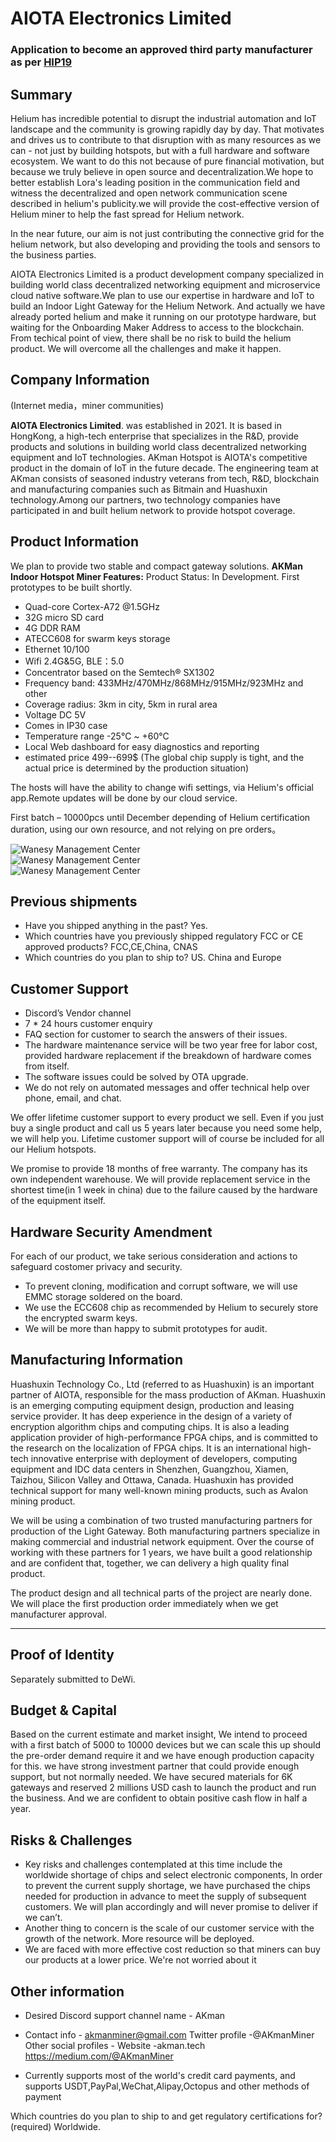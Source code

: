 # AIOTA Electronics Limited

### Application to become an approved third party manufacturer as per [HIP19](https://github.com/helium/HIP/blob/master/0019-third-party-manufacturers.md)

## Summary

Helium has incredible potential to disrupt the industrial automation and IoT landscape and the community is growing rapidly day by day. That motivates and drives us to contribute to that disruption with as many resources as we can - not just by building hotspots, but with a full hardware and software ecosystem. We want to do this not because of pure financial motivation, but because we truly believe in open source and decentralization.We hope to better establish Lora's leading position in the communication field and witness the decentralized and open network communication scene described in helium's publicity.we will provide the cost-effective version of Helium miner to help the fast spread for Helium network.

In the near future, our aim is not just contributing the connective grid for the helium network, but also developing and providing the tools and sensors to the business parties.

AIOTA Electronics Limited is a product development company specialized in building world class decentralized networking equipment and microservice cloud native software.We plan to use our expertise in hardware and IoT to build an Indoor Light Gateway for the Helium Network. And actually we have already ported helium and make it running on our prototype hardware, but waiting for the Onboarding Maker Address to access to the blockchain. From techical point of view, there shall be no risk to build the helium product. We will overcome all the challenges and make it happen.

## Company Information
(Internet media，miner communities)

**AIOTA Electronics Limited**. was established in 2021. It is based in HongKong, a high-tech enterprise that specializes in the R&D, provide products and solutions in building world class decentralized networking equipment and IoT technologies. AKman Hotspot is AIOTA's competitive product in the domain of IoT in the future decade. The engineering team at AKman consists of seasoned industry veterans from tech, R&D, blockchain and manufacturing companies such as Bitmain and Huashuxin technology.Among our partners, two technology companies have participated in and built helium network to provide hotspot coverage.


## Product Information
We plan to provide two stable and compact gateway solutions.
**AKMan Indoor Hotspot Miner Features:** 
Product Status: In Development. First prototypes to be built shortly.

* Quad-core Cortex-A72 @1.5GHz
* 32G micro SD card
* 4G DDR RAM
* ATECC608 for swarm keys storage
* Ethernet 10/100
* Wifi 2.4G&5G, BLE：5.0
* Concentrator based on the Semtech® SX1302
* Frequency band: 433MHz/470MHz/868MHz/915MHz/923MHz and other
* Coverage radius: 3km in city, 5km in rural area
* Voltage DC 5V
* Comes in IP30 case
* Temperature range -25°C ~ +60°C
* Local Web dashboard for easy diagnostics and reporting
* estimated price 499--699$ (The global chip supply is tight, and the actual price is determined by the production situation)


The hosts will have the ability to change wifi settings, via Helium's official app.Remote updates will be done by our cloud service.

First batch – 10000pcs until December depending of Helium certification duration, using our own resource, and not relying on pre orders。

<img src="http://akman.tech/img1.png" alt="Wanesy Management Center" />
<br/>

<img src="http://akman.tech/img2.png" alt="Wanesy Management Center" />
<br/>

<img src="http://akman.tech/img3.png" alt="Wanesy Management Center" />


## Previous shipments
* Have you shipped anything in the past? Yes.
* Which countries have you previously shipped regulatory FCC or CE approved products? FCC,CE,China, CNAS
* Which countries do you plan to ship to? US. China and Europe

## Customer Support ##

* Discord’s Vendor channel
* 7 * 24 hours customer enquiry
* FAQ section for customer to search the answers of their issues.
* The hardware maintenance service will be two year free for labor cost, provided hardware replacement if the breakdown of hardware comes from itself.
* The software issues could be solved by OTA upgrade.
* We do not rely on automated messages and offer technical help over phone, email, and chat.

We offer lifetime customer support to every product we sell. Even if you just buy a single product and call us 5 years later because you need some help, we will help you. Lifetime customer support will of course be included for all our Helium hotspots.

We promise to provide 18 months of free warranty. The company has its own independent warehouse. We will provide replacement service in the shortest time(in 1 week in china) due to the failure caused by the hardware of the equipment itself.

## Hardware Security Amendment ##

For each of our product, we take serious consideration and actions to safeguard costomer privacy and security.

* To prevent cloning, modification and corrupt software, we will use EMMC storage soldered on the board.
* We use the ECC608 chip as recommended by Helium to securely store the encrypted swarm keys.
* We will be more than happy to submit prototypes for audit. 

## Manufacturing Information ##
Huashuxin Technology Co., Ltd (referred to as Huashuxin) is an important partner of AIOTA, responsible for the mass production of AKman.
Huashuxin is an emerging computing equipment design, production and leasing service provider. It has deep experience in the design of a variety of encryption algorithm chips and computing chips. It is also a leading application provider of high-performance FPGA chips, and is committed to the research on the localization of FPGA chips. It is an international high-tech innovative enterprise with deployment of developers, computing equipment and IDC data centers in Shenzhen, Guangzhou, Xiamen, Taizhou, Silicon Valley and Ottawa, Canada. Huashuxin has provided technical support for many well-known mining products, such as Avalon mining product.

We will be using a combination of two trusted manufacturing partners for production of the Light Gateway. Both manufacturing partners specialize in making commercial and industrial network equipment. Over the course of working with these partners for 1 years, we have built a good relationship and are confident that, together, we can delivery a high quality final product.

The product design and all technical parts of the project are nearly done. We will place the first production order immediately when we get manufacturer approval.

---


## Proof of Identity

Separately submitted to DeWi.

## Budget & Capital
Based on the current estimate and market insight, We intend to proceed with a first batch of 5000 to 10000 devices but we can scale this up should the pre-order demand require it and we have enough production capacity for this. we have strong investment partner that could provide enough support, but not normally needed.
We have secured materials for 6K gateways and reserved 2 millions USD cash to launch the product and run the business. And we are confident to obtain positive cash flow in half a year.

## Risks & Challenges

* Key risks and challenges contemplated at this time include the worldwide shortage of chips and select electronic components, In order to prevent the current supply shortage, we have purchased the chips needed for production in advance to meet the supply of subsequent customers. We will plan accordingly and will never promise to deliver if we can’t.
* Another thing to concern is the scale of our customer service with the growth of the network. More resource will be deployed.
* We are faced with more effective cost reduction so that miners can buy our products at a lower price. We're not worried about it

## Other information

* Desired Discord support channel name - AKman
* Contact info - akmanminer@gmail.com
Twitter profile -@AKmanMiner
Other social profiles -
Website -akman.tech
https://medium.com/@AKmanMiner

* Currently supports most of the world's credit card payments, and supports USDT,PayPal,WeChat,Alipay,Octopus and other methods of payment


Which countries do you plan to ship to and get regulatory certifications for? (required)
Worldwide.
